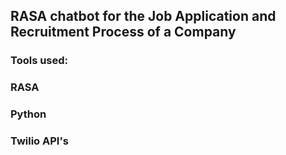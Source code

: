 ## RASA chatbot for the Job Application and Recruitment Process of a Company

### Tools used:
### RASA
### Python
### Twilio API's

